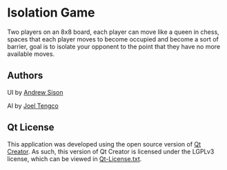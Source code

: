 # Isolation Game

Two players on an 8x8 board, each player can move like a queen in chess, spaces that each player moves to become occupied and become a sort of barrier, goal is to isolate your opponent to the point that they have no more available moves.

## Authors

UI by [Andrew Sison](https://github.com/asison19)

AI by [Joel Tengco](https://clovenski.github.io/resume/)

## Qt License

This application was developed using the open source version of [Qt Creator](https://www.qt.io/). As such, this version of Qt Creator is licensed under the LGPLv3 license, which can be viewed in [Qt-License.txt](Qt-License.txt).
